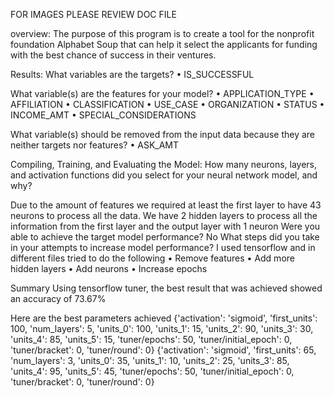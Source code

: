 FOR IMAGES PLEASE REVIEW DOC FILE

overview:
The purpose of this program is to create a tool for the nonprofit foundation Alphabet Soup that can help it select the applicants for funding with the best chance of success in their ventures. 

Results:
What variables are the targets?
•	IS_SUCCESSFUL

What variable(s) are the features for your model?
•	APPLICATION_TYPE
•	AFFILIATION
•	CLASSIFICATION
•	USE_CASE
•	ORGANIZATION
•	STATUS
•	INCOME_AMT
•	SPECIAL_CONSIDERATIONS

What variable(s) should be removed from the input data because they are neither targets nor features?
•	ASK_AMT

Compiling, Training, and Evaluating the Model:
How many neurons, layers, and activation functions did you select for your neural network model, and why?
 
Due to the amount of features we required at least the first layer to have 43 neurons to process all the data.
We have 2 hidden layers to process all the information from the first layer and the output layer with 1 neuron
Were you able to achieve the target model performance? No
What steps did you take in your attempts to increase model performance? 
I used tensorflow and in different files tried to do the following
•	Remove features
•	Add more hidden layers
•	Add neurons
•	Increase epochs
 

Summary
Using tensorflow tuner, the best result that was achieved showed an accuracy of 73.67%

Here are the best parameters achieved
{'activation': 'sigmoid', 'first_units': 100, 'num_layers': 5, 'units_0': 100, 'units_1': 15, 'units_2': 90, 'units_3': 30, 'units_4': 85, 'units_5': 15, 'tuner/epochs': 50, 'tuner/initial_epoch': 0, 'tuner/bracket': 0, 'tuner/round': 0}
{'activation': 'sigmoid', 'first_units': 65, 'num_layers': 3, 'units_0': 35, 'units_1': 10, 'units_2': 25, 'units_3': 85, 'units_4': 95, 'units_5': 45, 'tuner/epochs': 50, 'tuner/initial_epoch': 0, 'tuner/bracket': 0, 'tuner/round': 0}
